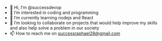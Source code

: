 - 👋 Hi, I’m @successdevop
- 👀 I’m interested in coding and programming
- 🌱 I’m currently learning nodejs and React
- 💞️ I’m looking to collaborate on projects that would help improve my skills and also help solve a problem in our society
- 📫 How to reach me on successraphael28@gmail.com

<!---
successdevop/successdevop is a ✨ special ✨ repository because its `README.md` (this file) appears on your GitHub profile.
You can click the Preview link to take a look at your changes.
--->
